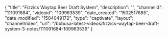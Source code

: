 {
    "title": "Fizzics Waytap Beer Draft System",
    "description": "",
    "channelid": "111091684",
    "videoid": "109963539",
    "date_created": "1502517685",
    "date_modified": "1504049172",
    "type": "captivate",
    "layout": "channelVideo",
    "url": "\/bbbusa-latest-videos\/fizzics-waytap-beer-draft-system-3-notes\/111091684-109963539"
}